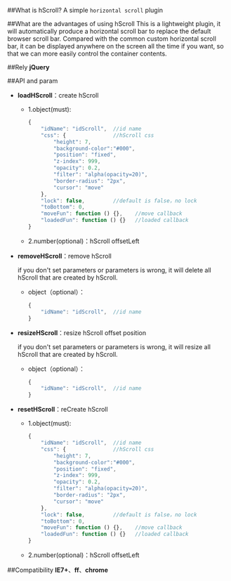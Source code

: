 ##What is hScroll?
A simple `horizontal scroll` plugin

##What are the advantages of using hScroll
This is a lightweight plugin, it will automatically produce a horizontal scroll bar to replace the default browser scroll bar. Compared with the common custom horizontal scroll bar, it can be displayed anywhere on the screen all the time  if you want, so that we can more easily control the container contents.

##Rely
**jQuery**

##API and param
* **loadHScroll**：create hScroll

    * 1.object(must):
    
        ```javascript
        {
            "idName": "idScroll",  //id name
            "css": {               //hScroll css
                "height": 7,
                "background-color":"#000",
                "position": "fixed",
                "z-index": 999,
                "opacity": 0.2,
                "filter": "alpha(opacity=20)",
                "border-radius": "2px",
                "cursor": "move"
            },
            "lock": false,         //default is false，no lock
            "toBottom": 0,
            "moveFun": function () {},    //move callback
            "loadedFun": function () {}   //loaded callback
        }
        ```
    
    * 2.number(optional)：hScroll offsetLeft

* **removeHScroll**：remove hScroll

    if you don't set parameters or parameters is wrong, it will delete all hScroll that are created by hScroll.
    
    * object（optional）：
        ```javascript
        {
            "idName": "idScroll",  //id name
        }
        ```

* **resizeHScroll**：resize hScroll offset position

    if you don't set parameters or parameters is wrong, it will resize all hScroll that are created by hScroll.
    
    * object（optional）：
        ```javascript
        {
            "idName": "idScroll",  //id name
        }
        ```

* **resetHScroll**：reCreate hScroll

    * 1.object(must):
    
        ```javascript
        {
            "idName": "idScroll",  //id name
            "css": {               //hScroll css
                "height": 7,
                "background-color":"#000",
                "position": "fixed",
                "z-index": 999,
                "opacity": 0.2,
                "filter": "alpha(opacity=20)",
                "border-radius": "2px",
                "cursor": "move"
            },
            "lock": false,         //default is false，no lock
            "toBottom": 0,
            "moveFun": function () {},    //move callback
            "loadedFun": function () {}   //loaded callback
        }
        ```
    
    * 2.number(optional)：hScroll offsetLeft

##Compatibility
**IE7+**、**ff**、**chrome**

